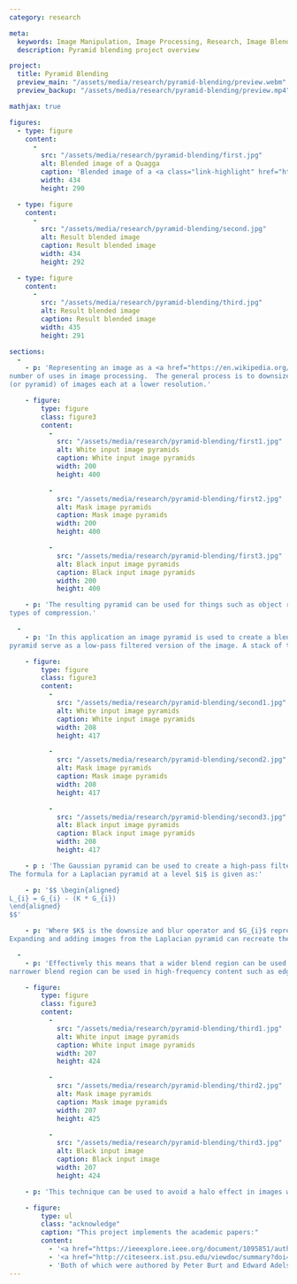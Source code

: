```yaml
---
category: research

meta:
  keywords: Image Manipulation, Image Processing, Research, Image Blending, Blending
  description: Pyramid blending project overview

project:
  title: Pyramid Blending
  preview_main: "/assets/media/research/pyramid-blending/preview.webm"
  preview_backup: "/assets/media/research/pyramid-blending/preview.mp4"

mathjax: true

figures:
  - type: figure
    content:
      -
        src: "/assets/media/research/pyramid-blending/first.jpg"
        alt: Blended image of a Quagga
        caption: 'Blended image of a <a class="link-highlight" href="https://en.wikipedia.org/wiki/Quagga">Quagga</a>'
        width: 434
        height: 290

  - type: figure
    content:
      -
        src: "/assets/media/research/pyramid-blending/second.jpg"
        alt: Result blended image
        caption: Result blended image
        width: 434
        height: 292

  - type: figure
    content:
      -
        src: "/assets/media/research/pyramid-blending/third.jpg"
        alt: Result blended image
        caption: Result blended image
        width: 435
        height: 291

sections:
  -
    - p: 'Representing an image as a <a href="https://en.wikipedia.org/wiki/Pyramid_(image_processing)">pyramid</a> has a 
number of uses in image processing.  The general process is to downsize and blur an image multiple times creating a stack 
(or pyramid) of images each at a lower resolution.'

    - figure:
        type: figure
        class: figure3
        content:
          -
            src: "/assets/media/research/pyramid-blending/first1.jpg"
            alt: White input image pyramids
            caption: White input image pyramids
            width: 200
            height: 400

          -
            src: "/assets/media/research/pyramid-blending/first2.jpg"
            alt: Mask image pyramids
            caption: Mask image pyramids
            width: 200
            height: 400

          -
            src: "/assets/media/research/pyramid-blending/first3.jpg"
            alt: Black input image pyramids
            caption: Black input image pyramids
            width: 200
            height: 400

    - p: 'The resulting pyramid can be used for things such as object recognition at different scales and certain 
types of compression.'

  -
    - p: 'In this application an image pyramid is used to create a blended image.  The smaller and more blurry images in the 
pyramid serve as a low-pass filtered version of the image. A stack of these images form what is known as a "Gaussian pyramid".'

    - figure:
        type: figure
        class: figure3
        content:
          -
            src: "/assets/media/research/pyramid-blending/second1.jpg"
            alt: White input image pyramids
            caption: White input image pyramids
            width: 208
            height: 417

          -
            src: "/assets/media/research/pyramid-blending/second2.jpg"
            alt: Mask image pyramids
            caption: Mask image pyramids
            width: 208
            height: 417

          -
            src: "/assets/media/research/pyramid-blending/second3.jpg"
            alt: Black input image pyramids
            caption: Black input image pyramids
            width: 208
            height: 417

    - p : 'The Gaussian pyramid can be used to create a high-pass filtered version of the image known as a "Laplacian pyramid".
The formula for a Laplacian pyramid at a level $i$ is given as:'

    - p: '$$ \begin{aligned}
L_{i} = G_{i} - (K * G_{i})
\end{aligned}
$$'

    - p: 'Where $K$ is the downsize and blur operator and $G_{i}$ represents an image from the Gaussian pyramid at level $i$.
Expanding and adding images from the Laplacian pyramid can recreate the original image with no data loss.'

  -
    - p: 'Effectively this means that a wider blend region can be used in low-frequency content and a
narrower blend region can be used in high-frequency content such as edges.'

    - figure:
        type: figure
        class: figure3
        content:
          -
            src: "/assets/media/research/pyramid-blending/third1.jpg"
            alt: White input image pyramids
            caption: White input image pyramids
            width: 207
            height: 424

          -
            src: "/assets/media/research/pyramid-blending/third2.jpg"
            alt: Mask image pyramids
            caption: Mask image pyramids
            width: 207
            height: 425

          -
            src: "/assets/media/research/pyramid-blending/third3.jpg"
            alt: Black input image
            caption: Black input image
            width: 207
            height: 424

    - p: 'This technique can be used to avoid a halo effect in images which make blend regions more noticeable.'

    - figure:
        type: ul
        class: "acknowledge"
        caption: "This project implements the academic papers:"
        content:
          - '<a href="https://ieeexplore.ieee.org/document/1095851/authors#authors">The Laplacian Pyramid as a Compact Image Code</a>'
          - '<a href="http://citeseerx.ist.psu.edu/viewdoc/summary?doi=10.1.1.56.690">A Multiresolution Spline With Application to Image Mosaics</a>'
          - 'Both of which were authored by Peter Burt and Edward Adelson'
---
```

